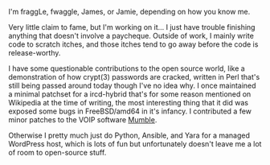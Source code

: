 I'm fraggLe, fwaggle, James, or Jamie, depending on how you know me.

Very little claim to fame, but I'm working on it... I just have trouble finishing anything that doesn't involve a paycheque. Outside of work, I mainly write code to scratch itches, and those itches tend to go away before the code is release-worthy.

I have some questionable contributions to the open source world, like a demonstration of how crypt(3) passwords are cracked, written in Perl that's still being passed around today though I've no idea why. I once maintained a minimal patchset for a ircd-hybrid that's for some reason mentioned on Wikipedia at the time of writing, the most interesting thing that it did was exposed some bugs in FreeBSD/amd64 in it's infancy. I contributed a few minor patches to the VOIP software [Mumble](https://github.com/mumble-voip/mumble).

Otherwise I pretty much just do Python, Ansible, and Yara for a managed WordPress host, which is lots of fun but unfortunately doesn't leave me a lot of room to open-source stuff.
